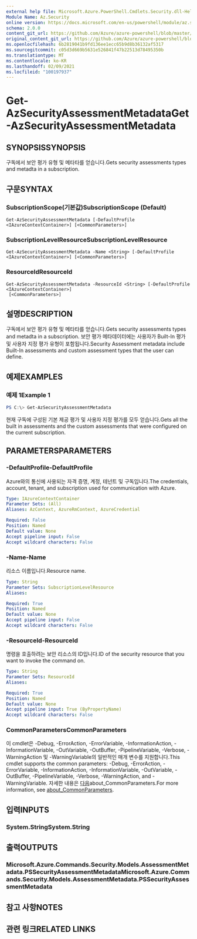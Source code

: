 ```yaml
---
external help file: Microsoft.Azure.PowerShell.Cmdlets.Security.dll-Help.xml
Module Name: Az.Security
online version: https://docs.microsoft.com/en-us/powershell/module/az.security/Get-AzSecurityAssessmentMetadata
schema: 2.0.0
content_git_url: https://github.com/Azure/azure-powershell/blob/master/src/Security/Security/help/Get-AzSecurityAssessmentMetadata.md
original_content_git_url: https://github.com/Azure/azure-powershell/blob/master/src/Security/Security/help/Get-AzSecurityAssessmentMetadata.md
ms.openlocfilehash: 6b2819041b9fd136ee1ecc65b9d8b36132af5317
ms.sourcegitcommit: c05d3d669b5631e526841f47b22513d78495350b
ms.translationtype: MT
ms.contentlocale: ko-KR
ms.lasthandoff: 02/09/2021
ms.locfileid: "100197937"
---
```

# <span data-ttu-id="89f4f-101">Get-AzSecurityAssessmentMetadata</span><span class="sxs-lookup"><span data-stu-id="89f4f-101">Get-AzSecurityAssessmentMetadata</span></span>

## <span data-ttu-id="89f4f-102">SYNOPSIS</span><span class="sxs-lookup"><span data-stu-id="89f4f-102">SYNOPSIS</span></span>
<span data-ttu-id="89f4f-103">구독에서 보안 평가 유형 및 메타타를 얻습니다.</span><span class="sxs-lookup"><span data-stu-id="89f4f-103">Gets security assessments types and metadta in a subscription.</span></span>

## <span data-ttu-id="89f4f-104">구문</span><span class="sxs-lookup"><span data-stu-id="89f4f-104">SYNTAX</span></span>

### <span data-ttu-id="89f4f-105">SubscriptionScope(기본값)</span><span class="sxs-lookup"><span data-stu-id="89f4f-105">SubscriptionScope (Default)</span></span>
```
Get-AzSecurityAssessmentMetadata [-DefaultProfile <IAzureContextContainer>] [<CommonParameters>]
```

### <span data-ttu-id="89f4f-106">SubscriptionLevelResource</span><span class="sxs-lookup"><span data-stu-id="89f4f-106">SubscriptionLevelResource</span></span>
```
Get-AzSecurityAssessmentMetadata -Name <String> [-DefaultProfile <IAzureContextContainer>] [<CommonParameters>]
```

### <span data-ttu-id="89f4f-107">ResourceId</span><span class="sxs-lookup"><span data-stu-id="89f4f-107">ResourceId</span></span>
```
Get-AzSecurityAssessmentMetadata -ResourceId <String> [-DefaultProfile <IAzureContextContainer>]
 [<CommonParameters>]
```

## <span data-ttu-id="89f4f-108">설명</span><span class="sxs-lookup"><span data-stu-id="89f4f-108">DESCRIPTION</span></span>
<span data-ttu-id="89f4f-109">구독에서 보안 평가 유형 및 메타타를 얻습니다.</span><span class="sxs-lookup"><span data-stu-id="89f4f-109">Gets security assessments types and metadta in a subscription.</span></span> <span data-ttu-id="89f4f-110">보안 평가 메타데이터에는 사용자가 Built-In 평가 및 사용자 지정 평가 유형이 포함됩니다.</span><span class="sxs-lookup"><span data-stu-id="89f4f-110">Security Assessment metadata include Built-In assessments and custom assessment types that the user can define.</span></span>

## <span data-ttu-id="89f4f-111">예제</span><span class="sxs-lookup"><span data-stu-id="89f4f-111">EXAMPLES</span></span>

### <span data-ttu-id="89f4f-112">예제 1</span><span class="sxs-lookup"><span data-stu-id="89f4f-112">Example 1</span></span>
```powershell
PS C:\> Get-AzSecurityAssessmentMetadata
```

<span data-ttu-id="89f4f-113">현재 구독에 구성된 기본 제공 평가 및 사용자 지정 평가를 모두 얻습니다.</span><span class="sxs-lookup"><span data-stu-id="89f4f-113">Gets all the built in assessments and the custom assessments that were configured on the current subscription.</span></span>

## <span data-ttu-id="89f4f-114">PARAMETERS</span><span class="sxs-lookup"><span data-stu-id="89f4f-114">PARAMETERS</span></span>

### <span data-ttu-id="89f4f-115">-DefaultProfile</span><span class="sxs-lookup"><span data-stu-id="89f4f-115">-DefaultProfile</span></span>
<span data-ttu-id="89f4f-116">Azure와의 통신에 사용되는 자격 증명, 계정, 테넌트 및 구독입니다.</span><span class="sxs-lookup"><span data-stu-id="89f4f-116">The credentials, account, tenant, and subscription used for communication with Azure.</span></span>

```yaml
Type: IAzureContextContainer
Parameter Sets: (All)
Aliases: AzContext, AzureRmContext, AzureCredential

Required: False
Position: Named
Default value: None
Accept pipeline input: False
Accept wildcard characters: False
```

### <span data-ttu-id="89f4f-117">-Name</span><span class="sxs-lookup"><span data-stu-id="89f4f-117">-Name</span></span>
<span data-ttu-id="89f4f-118">리소스 이름입니다.</span><span class="sxs-lookup"><span data-stu-id="89f4f-118">Resource name.</span></span>

```yaml
Type: String
Parameter Sets: SubscriptionLevelResource
Aliases:

Required: True
Position: Named
Default value: None
Accept pipeline input: False
Accept wildcard characters: False
```

### <span data-ttu-id="89f4f-119">-ResourceId</span><span class="sxs-lookup"><span data-stu-id="89f4f-119">-ResourceId</span></span>
<span data-ttu-id="89f4f-120">명령을 호출하려는 보안 리소스의 ID입니다.</span><span class="sxs-lookup"><span data-stu-id="89f4f-120">ID of the security resource that you want to invoke the command on.</span></span>

```yaml
Type: String
Parameter Sets: ResourceId
Aliases:

Required: True
Position: Named
Default value: None
Accept pipeline input: True (ByPropertyName)
Accept wildcard characters: False
```

### <span data-ttu-id="89f4f-121">CommonParameters</span><span class="sxs-lookup"><span data-stu-id="89f4f-121">CommonParameters</span></span>
<span data-ttu-id="89f4f-122">이 cmdlet은 -Debug, -ErrorAction, -ErrorVariable, -InformationAction, -InformationVariable, -OutVariable, -OutBuffer, -PipelineVariable, -Verbose, -WarningAction 및 -WarningVariable의 일반적인 매개 변수를 지원합니다.</span><span class="sxs-lookup"><span data-stu-id="89f4f-122">This cmdlet supports the common parameters: -Debug, -ErrorAction, -ErrorVariable, -InformationAction, -InformationVariable, -OutVariable, -OutBuffer, -PipelineVariable, -Verbose, -WarningAction, and -WarningVariable.</span></span> <span data-ttu-id="89f4f-123">자세한 내용은 [다음](http://go.microsoft.com/fwlink/?LinkID=113216)about_CommonParameters.</span><span class="sxs-lookup"><span data-stu-id="89f4f-123">For more information, see [about_CommonParameters](http://go.microsoft.com/fwlink/?LinkID=113216).</span></span>

## <span data-ttu-id="89f4f-124">입력</span><span class="sxs-lookup"><span data-stu-id="89f4f-124">INPUTS</span></span>

### <span data-ttu-id="89f4f-125">System.String</span><span class="sxs-lookup"><span data-stu-id="89f4f-125">System.String</span></span>

## <span data-ttu-id="89f4f-126">출력</span><span class="sxs-lookup"><span data-stu-id="89f4f-126">OUTPUTS</span></span>

### <span data-ttu-id="89f4f-127">Microsoft.Azure.Commands.Security.Models.AssessmentMetadata.PSSecurityAssessmentMetadata</span><span class="sxs-lookup"><span data-stu-id="89f4f-127">Microsoft.Azure.Commands.Security.Models.AssessmentMetadata.PSSecurityAssessmentMetadata</span></span>

## <span data-ttu-id="89f4f-128">참고 사항</span><span class="sxs-lookup"><span data-stu-id="89f4f-128">NOTES</span></span>

## <span data-ttu-id="89f4f-129">관련 링크</span><span class="sxs-lookup"><span data-stu-id="89f4f-129">RELATED LINKS</span></span>
